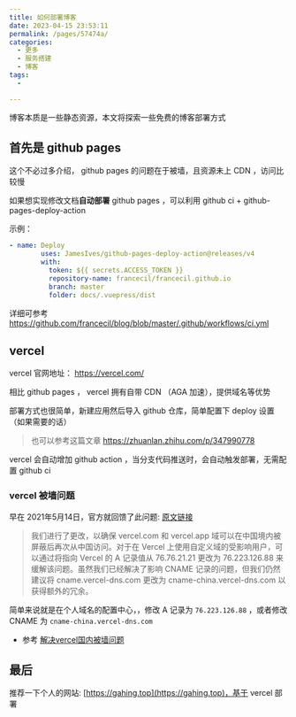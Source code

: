 ```yaml
---
title: 如何部署博客
date: 2023-04-15 23:53:11
permalink: /pages/57474a/
categories:
  - 更多
  - 服务搭建
  - 博客
tags:
  - 

---
```


博客本质是一些静态资源，本文将探索一些免费的博客部署方式

<!-- more -->

## 首先是 github pages

这个不必过多介绍， github pages 的问题在于被墙，且资源未上 CDN ，访问比较慢

如果想实现修改文档**自动部署** github pages ，可以利用 github ci + github-pages-deploy-action

示例：

```yaml
- name: Deploy
        uses: JamesIves/github-pages-deploy-action@releases/v4
        with:
          token: ${{ secrets.ACCESS_TOKEN }}
          repository-name: francecil/francecil.github.io
          branch: master
          folder: docs/.vuepress/dist 
```

详细可参考 https://github.com/francecil/blog/blob/master/.github/workflows/ci.yml

## vercel

vercel 官网地址： https://vercel.com/

相比 github pages ， vercel 拥有自带 CDN （AGA 加速），提供域名等优势

部署方式也很简单，新建应用然后导入 github 仓库，简单配置下 deploy 设置（如果需要的话）
> 也可以参考这篇文章 https://zhuanlan.zhihu.com/p/347990778

vercel 会自动增加 github action ，当分支代码推送时，会自动触发部署，无需配置 github ci

### vercel 被墙问题

早在 2021年5月14日，官方就回馈了此问题: [原文链接](https://www.vercel-status.com/)

> 我们进行了更改，以确保 vercel.com 和 vercel.app 域可以在中国境内被屏蔽后再次从中国访问。对于在 Vercel 上使用自定义域的受影响用户，可以通过将指向 Vercel 的 A 记录值从 76.76.21.21 更改为 76.223.126.88 来缓解该问题。虽然我们已经解决了影响 CNAME 记录的问题，但我们仍然建议将 cname.vercel-dns.com 更改为 cname-china.vercel-dns.com 以获得额外的冗余。

简单来说就是在个人域名的配置中心，，修改 A 记录为 `76.223.126.88` ，或者修改 CNAME 为 `cname-china.vercel-dns.com`


- 参考 [解决vercel国内被墙问题](https://xiaolan.js.org/articles/%E8%A7%A3%E5%86%B3vercel%E5%9B%BD%E5%86%85%E8%A2%AB%E5%A2%99%E9%97%AE%E9%A2%98.html)

## 最后

推荐一下个人的网站: [https://gahing.top](https://gahing.top)，基于 vercel 部署